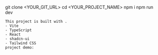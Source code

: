 git clone <YOUR_GIT_URL>
cd <YOUR_PROJECT_NAME>
npm i
npm run dev
```
This project is built with .
- Vite
- TypeScript
- React
- shadcn-ui
- Tailwind CSS
project demo:


